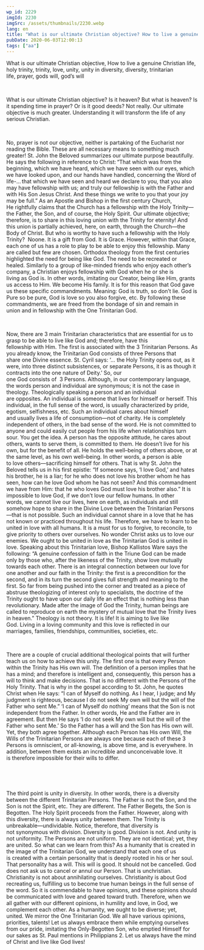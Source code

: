 ```yaml
---
wp_id: 2229
imgId: 2230
imgSrc: /assets/thumbnails/2230.webp
lang: en
title: "What is our ultimate Christian objective? How to live a genuine Christian life?  by Fr.Gabriel Wissa"
pubDate: 2020-06-03T12:00:13
tags: ["aa"]
---
```


<!-- page: 6 -->

<p><span data-contrast="auto">What is our ultimate Christian objective, How to live a genuine Christian life, holy trinity, trinity, love, unity, unity in diversity, diversity, trinitarian life, </span><span data-contrast="auto">prayer, gods will, god’s </span><span data-contrast="auto">will</span><span data-ccp-props="{&quot;201341983&quot;:0,&quot;335559739&quot;:200,&quot;335559740&quot;:276}"> </span></p>
<p><span data-ccp-props="{&quot;201341983&quot;:0,&quot;335559739&quot;:200,&quot;335559740&quot;:276}"> </span></p>
<p><span data-contrast="auto">Wh</span><span data-contrast="auto">at is our </span><span data-contrast="auto">ultimate </span><span data-contrast="auto">Christian objective? </span><span data-contrast="auto">Is it heaven? But what is heaven? </span><span data-contrast="auto">Is it </span><span data-contrast="auto">spending time in </span><span data-contrast="auto">prayer? Or </span><span data-contrast="auto">is </span><span data-contrast="auto">it</span><span data-contrast="auto"> </span><span data-contrast="auto">good deeds? Not really. </span><span data-contrast="auto">Our ultimate objective is </span><span data-contrast="auto">much </span><span data-contrast="auto">greater</span><span data-contrast="auto">. </span><span data-contrast="auto">Understanding </span><span data-contrast="auto">it </span><span data-contrast="auto">will </span><span data-contrast="auto">transform</span><span data-contrast="auto"> the life of any serious Christian.</span><span data-ccp-props="{&quot;201341983&quot;:0,&quot;335559739&quot;:200,&quot;335559740&quot;:276}"> </span></p>
<p><span data-ccp-props="{&quot;201341983&quot;:0,&quot;335559739&quot;:200,&quot;335559740&quot;:276}"> </span></p>
<p><span data-contrast="auto">No, prayer is not our objective</span><span data-contrast="auto">,</span><span data-contrast="auto"> </span><span data-contrast="auto">neither</span><span data-contrast="auto"> is</span><span data-contrast="auto"> partaking of the Eucharist</span><span data-contrast="auto"> </span><span data-contrast="auto">n</span><span data-contrast="auto">or reading the Bible. </span><span data-contrast="auto">These are all necessary means to something much greater! </span><span data-contrast="auto">St. John the Beloved </span><span data-contrast="auto">summarizes </span><span data-contrast="auto">our ultimate purpose beautifully. He says</span><span data-contrast="auto"> the following in reference to Christ</span><span data-contrast="auto">:</span><span data-contrast="auto"> </span><span data-contrast="auto">“</span><span data-contrast="auto">That which was from the beginning, which we have heard, which we have seen with our eyes, which we have looked upon, and our hands have handled, concerning the Word of life-… that which we have seen and heard we declare to you, </span><span data-contrast="auto">that you also may have fellowship with us; and truly our fellowship is with the Father and with His Son Jesus Christ. And these things we write to you that your joy may be full.</span><span data-contrast="auto">”</span><span data-contrast="auto"> As an Apostle and Bishop in the </span><span data-contrast="auto">first century </span><span data-contrast="auto">Church, He </span><span data-contrast="auto">rightfully claims</span><span data-contrast="auto"> that the Church </span><span data-contrast="auto">has a fellowship with the Holy Trinity</span><span data-contrast="auto">—the Father</span><span data-contrast="auto">, </span><span data-contrast="auto">the Son, and of course, the Holy Spirit</span><span data-contrast="auto">. </span><span data-contrast="auto">Our ultimate objective; therefore, is to</span><span data-contrast="auto"> share </span><span data-contrast="auto">in</span><span data-contrast="auto"> this </span><span data-contrast="auto">loving </span><span data-contrast="auto">union with the Trinity for eternity! And this union is partially achieved, here, on earth, </span><span data-contrast="auto">through the Church—the Body of Christ.</span><span data-contrast="auto"> B</span><span data-contrast="auto">ut who </span><span data-contrast="auto">is worthy to </span><span data-contrast="auto">have such a fellowship</span><span data-contrast="auto"> with the Holy Trinity</span><span data-contrast="auto">? </span><span data-contrast="auto"> </span><span data-contrast="auto">Noone</span><span data-contrast="auto">. It is a gift from God. </span><span data-contrast="auto">It</span><span data-contrast="auto"> is Grace. </span><span data-contrast="auto">However, </span><span data-contrast="auto">within that Grace, each one of us has </span><span data-contrast="auto">a role to play to be able to enjoy this fellowship. </span><span data-contrast="auto">Many are called but few are chosen. </span><span data-contrast="auto">Orthodox theology </span><span data-contrast="auto">from the first centuries highlighted the need </span><span data-contrast="auto">for</span><span data-contrast="auto"> being like God. </span><span data-contrast="auto">The need to be </span><span data-contrast="auto">recreated or healed. </span><span data-contrast="auto">Similarly</span><span data-contrast="auto"> </span><span data-contrast="auto">to a group of </span><span data-contrast="auto">like-minded </span><span data-contrast="auto">friends who enjoy each other’s company, </span><span data-contrast="auto">a Christian enjoys fellowship with God when </span><span data-contrast="auto">he or she is living </span><span data-contrast="auto">as</span><span data-contrast="auto"> </span><span data-contrast="auto">God</span><span data-contrast="auto"> is. </span><span data-contrast="auto">In other words, imitating </span><span data-contrast="auto">our Creator</span><span data-contrast="auto">, being like Him,</span><span data-contrast="auto"> grants us access to Him. We become </span><span data-contrast="auto">His </span><span data-contrast="auto">family. </span><span data-contrast="auto">It is for this reason</span><span data-contrast="auto"> that </span><span data-contrast="auto">God</span><span data-contrast="auto"> gave us these specific </span><span data-contrast="auto">commandments.</span><span data-contrast="auto"> </span><span data-contrast="auto">Meaning: </span><span data-contrast="auto">God is truth, so </span><span data-contrast="auto">don’t</span><span data-contrast="auto"> lie. </span><span data-contrast="auto">God is Pure so be pure, </span><span data-contrast="auto">God is love so </span><span data-contrast="auto">you also </span><span data-contrast="auto">forgive, e</span><span data-contrast="auto">tc.</span><span data-contrast="auto"> </span><span data-contrast="auto">By following these commandments, we are freed from </span><span data-contrast="auto">the </span><span data-contrast="auto">bondage of sin and </span><span data-contrast="auto">remain in union </span><span data-contrast="auto">and </span><span data-contrast="auto">in </span><span data-contrast="auto">fellowship </span><span data-contrast="auto">with </span><span data-contrast="auto">the </span><span data-contrast="auto">One </span><span data-contrast="auto">Trinitarian God</span><span data-contrast="auto">.</span><span data-contrast="auto"> </span><span data-contrast="auto"> </span><span data-ccp-props="{&quot;201341983&quot;:0,&quot;335559739&quot;:200,&quot;335559740&quot;:276}"> </span></p>
<p><span data-ccp-props="{&quot;201341983&quot;:0,&quot;335559739&quot;:200,&quot;335559740&quot;:276}"> </span></p>
<p><span data-contrast="auto">Now</span><span data-contrast="auto">,</span><span data-contrast="auto"> </span><span data-contrast="auto">t</span><span data-contrast="auto">here are 3 main </span><span data-contrast="auto">Trinitarian characteristics that </span><span data-contrast="auto">are essential </span><span data-contrast="auto">for us to grasp to be able to live like God </span><span data-contrast="auto">and</span><span data-contrast="auto">;</span><span data-contrast="auto"> therefore,</span><span data-contrast="auto"> have this fellowship </span><span data-contrast="auto">with</span><span data-contrast="auto"> Him. </span><span data-contrast="auto">The first is associated with the 3 Trinitarian Persons. </span><span data-contrast="auto">As you already know, t</span><span data-contrast="auto">he Trinitarian God consists of three Persons that share </span><span data-contrast="auto">one Divine essence. St. Cyril says</span><span data-contrast="auto">:</span><span data-contrast="auto"> </span><span data-contrast="auto">‘</span><span data-contrast="auto">…</span><span data-contrast="auto"> the Holy Trinity opens out, as it were, into three distinct </span><span data-contrast="auto">subsistences</span><span data-contrast="auto">, or separate Persons, it is as though it contracts into the one nature of Deity.’</span><span data-contrast="auto"> </span><span data-contrast="auto">So, our one </span><span data-contrast="auto">God </span><span data-contrast="auto">consists </span><span data-contrast="auto">of </span><span data-contrast="auto"> 3</span><span data-contrast="auto"> Persons</span><span data-contrast="auto">. </span><span data-contrast="auto">Although, i</span><span data-contrast="auto">n our contemporary language, the words person and individual are synonymous</span><span data-contrast="auto">; </span><span data-contrast="auto">it is not the case in theology. </span><span data-contrast="auto">Theologically speaking a </span><span data-contrast="auto">p</span><span data-contrast="auto">erson and an individual are </span><span data-contrast="auto">opposites. </span><span data-contrast="auto">An individual is someone that lives for himself or herself. This individual, in the ful</span><span data-contrast="auto">l</span><span data-contrast="auto"> sense of the word, is usually characterized by</span><span data-contrast="auto"> pride, egotism, selfishness</span><span data-contrast="auto">, etc</span><span data-contrast="auto">. Such an individual cares about himself and </span><span data-contrast="auto">usually </span><span data-contrast="auto">lives a life of consumption</span><span data-contrast="auto">—not </span><span data-contrast="auto">of </span><span data-contrast="auto">charity</span><span data-contrast="auto">. </span><span data-contrast="auto">He is completely independent of others, in the ba</span><span data-contrast="auto">d</span><span data-contrast="auto"> sense of the word. He </span><span data-contrast="auto">is not committed to anyone and </span><span data-contrast="auto">could easily </span><span data-contrast="auto">cut people </span><span data-contrast="auto">from his </span><span data-contrast="auto">life when relationships turn sour</span><span data-contrast="auto">. You get the idea. A </span><span data-contrast="auto">p</span><span data-contrast="auto">erson </span><span data-contrast="auto">has </span><span data-contrast="auto">the opposite</span><span data-contrast="auto"> attitude</span><span data-contrast="auto">, he cares about others, wants to serve them, is committed to them. He </span><span data-contrast="auto">doesn’t</span><span data-contrast="auto"> live for his own</span><span data-contrast="auto">,</span><span data-contrast="auto"> but for the benefit of all. He </span><span data-contrast="auto">holds the well</span><span data-contrast="auto">&#8211;</span><span data-contrast="auto">being of </span><span data-contrast="auto">others</span><span data-contrast="auto"> above</span><span data-contrast="auto">, or at the same level, as</span><span data-contrast="auto"> his own well</span><span data-contrast="auto">&#8211;</span><span data-contrast="auto">being. </span><span data-contrast="auto">In other words, a </span><span data-contrast="auto">p</span><span data-contrast="auto">erson </span><span data-contrast="auto">is able to</span><span data-contrast="auto"> love </span><span data-contrast="auto">others—sacrificing </span><span data-contrast="auto">himself for others.</span><span data-contrast="auto"> That is why St. John the Beloved tells us in his first epistle: “If someone says, </span><span data-contrast="auto">‘</span><span data-contrast="auto">I love God,</span><span data-contrast="auto">’</span><span data-contrast="auto"> and hates his brother, he is a liar; for he who does not love his brother whom he has seen, how can he love God whom he has not seen? And this commandment we have from Him: that he who loves God must love his brother also.” It is impossible to love </span><span data-contrast="auto">God</span><span data-contrast="auto">,</span><span data-contrast="auto"> if</span><span data-contrast="auto"> we don’t love our </span><span data-contrast="auto">fellow </span><span data-contrast="auto">humans</span><span data-contrast="auto">. </span><span data-contrast="auto">In other words, </span><span data-contrast="auto">we</span><span data-contrast="auto"> cannot live </span><span data-contrast="auto">our</span><span data-contrast="auto"> li</span><span data-contrast="auto">v</span><span data-contrast="auto">e</span><span data-contrast="auto">s</span><span data-contrast="auto">, here on earth, as individual</span><span data-contrast="auto">s</span><span data-contrast="auto"> and still somehow hope to share in the </span><span data-contrast="auto">D</span><span data-contrast="auto">ivine </span><span data-contrast="auto">L</span><span data-contrast="auto">ove between the </span><span data-contrast="auto">Trinitarian Persons</span><span data-contrast="auto">—that </span><span data-contrast="auto">is</span><span data-contrast="auto"> not p</span><span data-contrast="auto">ossible. </span><span data-contrast="auto">Such an individual cannot </span><span data-contrast="auto">share in a love that he has not known or practiced</span><span data-contrast="auto"> throughout his life</span><span data-contrast="auto">.</span><span data-contrast="auto"> Therefore, we </span><span data-contrast="auto">have to</span><span data-contrast="auto"> learn</span><span data-contrast="auto"> to be united in love with all humans. </span><span data-contrast="auto">It is a must for us to forgive, to reconcile, to give priority to others over ourselves. </span><span data-contrast="auto">No wonder Christ asks us to love our enemies. We ought to be united in love as </span><span data-contrast="auto">the Trinitarian </span><span data-contrast="auto">God is united in love.</span><span data-contrast="auto"> </span><span data-contrast="auto">Speaking about this Trinitarian love,</span><span data-contrast="auto"> Bishop </span><span data-contrast="auto">Kallistos</span><span data-contrast="auto"> Ware say</span><span data-contrast="auto">s</span><span data-contrast="auto"> the following: “</span><span data-contrast="auto">A genuine confession of faith in the Triune God can be made only by those who, after the likeness of the Trinity, show love mutually towards each other. There is an integral connection between our love for one another and our faith in the Trinity: the first is a precondition for the second, and in its turn the second gives full strength and meaning to the first. </span><span data-contrast="auto">So far from being pushed into the corner and treated as a piece of abstruse theologizing of interest only to specialists, the doctrine of the Trinity ought to have upon our daily life an effect that is nothing less than revolutionary. Made after the image of God the Trinity, human beings are called to reproduce on earth the mystery of mutual love that the Trinity lives in heaven.</span><span data-contrast="auto">” Theology is not </span><span data-contrast="auto">theory. It is life! It is</span><span data-contrast="auto"> aiming to</span><span data-contrast="auto"> </span><span data-contrast="auto">live </span><span data-contrast="auto">like God. </span><span data-contrast="auto">Living in a loving community and this love is reflected in our marriages, families, </span><span data-contrast="auto">friendships</span><span data-contrast="auto">, </span><span data-contrast="auto">communities, societies</span><span data-contrast="auto">, etc.</span><span data-ccp-props="{&quot;201341983&quot;:0,&quot;335559739&quot;:200,&quot;335559740&quot;:276}"> </span></p>
<p><span data-ccp-props="{&quot;201341983&quot;:0,&quot;335559739&quot;:200,&quot;335559740&quot;:276}"> </span></p>
<p><span data-contrast="auto">There are a couple of </span><span data-contrast="auto">crucial </span><span data-contrast="auto">additional</span><span data-contrast="auto"> </span><span data-contrast="auto">theological </span><span data-contrast="auto">points </span><span data-contrast="auto">that will further teach us on how </span><span data-contrast="auto">to achieve </span><span data-contrast="auto">this unity.</span><span data-contrast="auto"> The first </span><span data-contrast="auto">one</span><span data-contrast="auto"> is that every Person within the Trinity has His own will. </span><span data-contrast="auto">The definition of a </span><span data-contrast="auto">p</span><span data-contrast="auto">erson implies that he has a mind; and </span><span data-contrast="auto">therefore</span><span data-contrast="auto"> </span><span data-contrast="auto">is </span><span data-contrast="auto">intelligent</span><span data-contrast="auto"> and, consequently, this person </span><span data-contrast="auto">has a will to think and </span><span data-contrast="auto">make </span><span data-contrast="auto">deci</span><span data-contrast="auto">sions</span><span data-contrast="auto">. That is no different with the Persons of the Holy Trinity. </span><span data-contrast="auto">That is why in the gospel </span><span data-contrast="auto">according to </span><span data-contrast="auto">St. John, </span><span data-contrast="auto">he quotes Christ when He says: “</span><span data-contrast="auto">I can of Myself do nothing. As I hear, I judge; and My judgment is righteous, because I do not seek My own will but the will of the Father who sent Me.</span><span data-contrast="auto">” </span><span data-contrast="auto">‘</span><span data-contrast="auto">I ca</span><span data-contrast="auto">n of Myself do nothing’ means that the Son is not independent from the Father. </span><span data-contrast="auto">In other words, </span><span data-contrast="auto">He and the Father </span><span data-contrast="auto">are in agreement</span><span data-contrast="auto">. But then He says</span><span data-contrast="auto"> ‘I do not seek My own will but the will of the Father who sent Me.’ </span><span data-contrast="auto">So</span><span data-contrast="auto"> the Father has a will and the Son has His own will. Yet, they both agree together</span><span data-contrast="auto">. </span><span data-contrast="auto">Although</span><span data-contrast="auto"> each Person has His </span><span data-contrast="auto">own </span><span data-contrast="auto">Will</span><span data-contrast="auto">,</span><span data-contrast="auto"> </span><span data-contrast="auto">t</span><span data-contrast="auto">he Wills of the Trinitarian Persons </span><span data-contrast="auto">are</span><span data-contrast="auto"> always one</span><span data-contrast="auto"> b</span><span data-contrast="auto">ecause each of these 3 Persons is omniscient, or all-knowing, </span><span data-contrast="auto">is </span><span data-contrast="auto">above time, and </span><span data-contrast="auto">is </span><span data-contrast="auto">everywhere. </span><span data-contrast="auto">In addition, between them exists an incredible </span><span data-contrast="auto">and </span><span data-contrast="auto">unconceivable love. It is </span><span data-contrast="auto">therefore </span><span data-contrast="auto">impossible for their wills to differ. </span><span data-ccp-props="{&quot;201341983&quot;:0,&quot;335559739&quot;:200,&quot;335559740&quot;:276}"> </span></p>
<p><span data-ccp-props="{&quot;201341983&quot;:0,&quot;335559739&quot;:200,&quot;335559740&quot;:276}"> </span></p>
<p><span data-ccp-props="{&quot;201341983&quot;:0,&quot;335559739&quot;:200,&quot;335559740&quot;:276}"> </span></p>
<p><span data-contrast="auto">The </span><span data-contrast="auto">third </span><span data-contrast="auto">point </span><span data-contrast="auto">is</span><span data-contrast="auto"> unit</span><span data-contrast="auto">y </span><span data-contrast="auto">in diversity. </span><span data-contrast="auto">In </span><span data-contrast="auto">other words</span><span data-contrast="auto">, there is a diversity between the different </span><span data-contrast="auto">Trinitarian </span><span data-contrast="auto">Persons. The Father is not the Son, and the Son is not the Spirit, etc. They are different. </span><span data-contrast="auto">The Father Begets, the Son is Begotten. The Holy Spirit proceeds from the Father. </span><span data-contrast="auto">However, </span><span data-contrast="auto">along </span><span data-contrast="auto">with this diversity, there is always unity between them. The Trinity is unbreakable</span><span data-contrast="auto">—un</span><span data-contrast="auto">dividable. </span><span data-contrast="auto">Notice</span><span data-contrast="auto">, therefore, </span><span data-contrast="auto">that diversity is not </span><span data-contrast="auto">synonymous with </span><span data-contrast="auto">division. Diversity is good. Division is not. </span><span data-contrast="auto">And unity is not uniformity. The Persons are</span><span data-contrast="auto"> not</span><span data-contrast="auto"> uniform. They are not </span><span data-contrast="auto">identical</span><span data-contrast="auto">; </span><span data-contrast="auto">yet,</span><span data-contrast="auto"> they are united</span><span data-contrast="auto">.</span><span data-contrast="auto"> </span><span data-contrast="auto">So</span><span data-contrast="auto"> w</span><span data-contrast="auto">hat can we learn from this? As a humanity that is created in the </span><span data-contrast="auto">ima</span><span data-contrast="auto">ge of the Trinitarian God, </span><span data-contrast="auto">we understand that </span><span data-contrast="auto">each one of us is</span><span data-contrast="auto"> created with a certain personality that is deeply rooted in </span><span data-contrast="auto">his or her</span><span data-contrast="auto"> soul</span><span data-contrast="auto">. That personality has a will. This will </span><span data-contrast="auto">is</span><span data-contrast="auto"> good. It should not be cancelled. </span><span data-contrast="auto">God does not ask us to cancel or annul our Person. That is unchristian. Christianity is not about annihilating </span><span data-contrast="auto">ourselves. Christianity is about God recreating us, fulfilling us</span><span data-contrast="auto"> to become true human beings in the full sense of the </span><span data-contrast="auto">word</span><span data-contrast="auto">.</span><span data-contrast="auto"> </span><span data-contrast="auto">So</span><span data-contrast="auto"> it is commendable to have </span><span data-contrast="auto">opinions</span><span data-contrast="auto">, and these opinions should be communicated </span><span data-contrast="auto">with love an</span><span data-contrast="auto">d</span><span data-contrast="auto"> </span><span data-contrast="auto">geared </span><span data-contrast="auto">toward truth. Therefore, when we all gather with our different opinions, </span><span data-contrast="auto">in humility and love, in God, </span><span data-contrast="auto">we complement each other</span><span data-contrast="auto">.</span><span data-contrast="auto"> </span><span data-contrast="auto">As a humanity, w</span><span data-contrast="auto">e </span><span data-contrast="auto">ought to be </span><span data-contrast="auto">diverse; yet, united. </span><span data-contrast="auto">We mirror the</span><span data-contrast="auto"> One</span><span data-contrast="auto"> Trinitarian God.</span><span data-contrast="auto"> We all have </span><span data-contrast="auto">various</span><span data-contrast="auto"> opinions, priorities, talents</span><span data-contrast="auto">! Let us always embrace them while emptying ourselves from our pride, imitating the </span><span data-contrast="auto">Only-Begotten</span><span data-contrast="auto"> Son, </span><span data-contrast="auto">who emptied Himself </span><span data-contrast="auto">for our sakes as St. Paul mentions in Philippians 2.</span><span data-contrast="auto"> Let us always have the m</span><span data-contrast="auto">i</span><span data-contrast="auto">nd of Christ and live like God lives!</span><span data-ccp-props="{&quot;201341983&quot;:0,&quot;335559739&quot;:200,&quot;335559740&quot;:276}"> </span></p>
